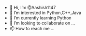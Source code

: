 - 👋 Hi, I’m @Aashish1147
- 👀 I’m interested in Python,C++,Java
- 🌱 I’m currently learning Python
- 💞️ I’m looking to collaborate on ...
- 📫 How to reach me ...

<!---
Aashish1147/Aashish1147 is a ✨ special ✨ repository because its `README.md` (this file) appears on your GitHub profile.
You can click the Preview link to take a look at your changes.
--->
